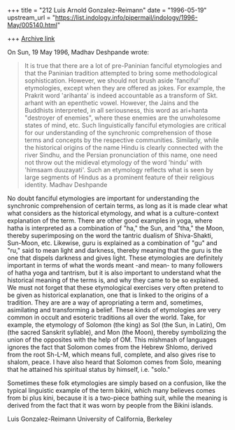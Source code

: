 +++
title = "212 Luis Arnold Gonzalez-Reimann"
date = "1996-05-19"
upstream_url = "https://list.indology.info/pipermail/indology/1996-May/005140.html"

+++
[Archive link](https://list.indology.info/pipermail/indology/1996-May/005140.html)



On Sun, 19 May 1996, Madhav Deshpande wrote:

> 	It is true that there are a lot of pre-Paninian fanciful 
> etymologies and that the Paninian tradition attempted to bring some 
> methodological sophistication.  However, we should not brush aside 
> 'fanciful' etymologies, except when they are offered as jokes.  For 
> example, the Prakrit word 'arihanta' is indeed accountable as a transform 
> of Skt. arhant with an epenthetic vowel.  However, the Jains and the 
> Buddhists interpreted, in all seriousness, this word as ari+hanta 
> "destroyer of enemies", where these enemies are the unwholesome states of 
> mind, etc.  Such linguistically fanciful etymologies are critical for our 
> understanding of the synchronic comprehension of those terms and concepts 
> by the respective communities.  Similarly, while the historical origins 
> of the name Hindu is clearly connected with the river Sindhu, and the 
> Persian pronunciation of this name, one need not throw out the midieval 
> etymology of the word 'hindu' with 'himsaam duuzayati'.  Such an 
> etymology reflects what is seen by large segments of Hindus as a 
> prominent feature of their religious identity.
> 	Madhav Deshpande


No doubt fanciful etymologies are important for understanding the 
synchronic comprehension of certain terms, as long as it is made clear 
what what considers as the historical etymology, and what is a 
culture-context explanation of the term.  There are other good examples 
in yoga, where hatha is interpreted as a combination of "ha," the Sun, 
and "tha," the Moon, thereby superimposing on the word the tantric 
dualism of Shiva-Shakti, Sun-Moon, etc.  Likewise, guru is explained as a 
combination of "gu" and "ru," said to mean light and darkness, thereby 
meaning that the guru is the one that dispels darkness and gives light.
These etymologies are definitely important in terms of what the words 
meant -and mean- to many followers of hatha yoga and tantrism, but it is 
also important to understand what the historical meaning of the terms is, 
and why they came to be so explained.
We must not forget that these etymological exercises very often pretend 
to be given as  historical explanation, one that is linked to the origins 
of a tradition.  They are are a way of apropriating a term and, 
sometimes, asimilating and transforming a belief.
These kinds of etymologies are very common in occult and esoteric 
traditions all over the world.  Take, for example, the etymology of 
Solomon (the king) as Sol (the Sun, in Latin), Om (the sacred Sanskrit 
syllable), and Mon (the Moon), thereby symbolizing the union of the 
opposites with the help of OM. This mishmash of languages ignores the 
fact that Solomon comes from the Hebrew Shlomo, derived from the root 
Sh-L-M, which means full, complete, and also gives rise to shalom, peace.
I have also heard that Solomon comes from Solo, meaning that he attained 
his spiritual status by himself, i.e. "solo."

Sometimes these folk etymologies are simply based on a confusion, like 
the typical linguistic example of the term bikini, which many believes 
comes from bi plus kini, because it is a two-piece bathing suit, while 
the meaning is derived from the fact that it was worn by people from the 
Bikini islands.


Luis Gonzalez-Reimann
University of California, Berkeley






